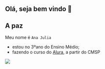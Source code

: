 ## Olá, seja bem vindo 👋
## A paz 
Meu nome é `Ana Julia`
 - estou no 3ºano do Ensino Médio;
 - fazendo o curso do [Alura](https://www.alura.com.br), a partir do CMSP

![](https://media.tenor.com/D35pY076TnwAAAAM/catholic-cross.gif)

